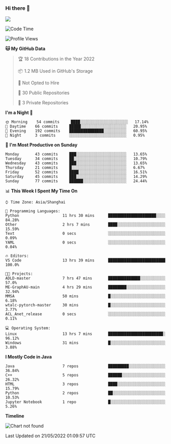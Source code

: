 ### Hi there 👋

<!--
**zhou-ning/zhou-ning** is a ✨ _special_ ✨ repository because its `README.md` (this file) appears on your GitHub profile.

Here are some ideas to get you started:

- 🔭 I’m currently working on ...
- 🌱 I’m currently learning ...
- 👯 I’m looking to collaborate on ...
- 🤔 I’m looking for help with ...
- 💬 Ask me about ...
- 📫 How to reach me: ...
- 😄 Pronouns: ...
- ⚡ Fun fact: ...
-->
![](https://github-readme-stats.vercel.app/api?username=zhou-ning)

<!--START_SECTION:waka-->
![Code Time](http://img.shields.io/badge/Code%20Time-0%20secs-blue)

![Profile Views](http://img.shields.io/badge/Profile%20Views-0-blue)

**🐱 My GitHub Data** 

> 🏆 18 Contributions in the Year 2022
 > 
> 📦 1.2 MB Used in GitHub's Storage 
 > 
> 🚫 Not Opted to Hire
 > 
> 📜 30 Public Repositories 
 > 
> 🔑 3 Private Repositories  
 > 
**I'm a Night 🦉** 

```text
🌞 Morning    54 commits     ████░░░░░░░░░░░░░░░░░░░░░   17.14% 
🌆 Daytime    66 commits     █████░░░░░░░░░░░░░░░░░░░░   20.95% 
🌃 Evening    192 commits    ███████████████░░░░░░░░░░   60.95% 
🌙 Night      3 commits      ░░░░░░░░░░░░░░░░░░░░░░░░░   0.95%

```
📅 **I'm Most Productive on Sunday** 

```text
Monday       43 commits     ███░░░░░░░░░░░░░░░░░░░░░░   13.65% 
Tuesday      34 commits     ██░░░░░░░░░░░░░░░░░░░░░░░   10.79% 
Wednesday    43 commits     ███░░░░░░░░░░░░░░░░░░░░░░   13.65% 
Thursday     21 commits     █░░░░░░░░░░░░░░░░░░░░░░░░   6.67% 
Friday       52 commits     ████░░░░░░░░░░░░░░░░░░░░░   16.51% 
Saturday     45 commits     ███░░░░░░░░░░░░░░░░░░░░░░   14.29% 
Sunday       77 commits     ██████░░░░░░░░░░░░░░░░░░░   24.44%

```


📊 **This Week I Spent My Time On** 

```text
⌚︎ Time Zone: Asia/Shanghai

💬 Programming Languages: 
Python                   11 hrs 30 mins      █████████████████████░░░░   84.28% 
Other                    2 hrs 7 mins        ████░░░░░░░░░░░░░░░░░░░░░   15.59% 
Text                     0 secs              ░░░░░░░░░░░░░░░░░░░░░░░░░   0.09% 
YAML                     0 secs              ░░░░░░░░░░░░░░░░░░░░░░░░░   0.04%

🔥 Editors: 
VS Code                  13 hrs 39 mins      █████████████████████████   100.0%

🐱‍💻 Projects: 
ADLD-master              7 hrs 47 mins       ██████████████░░░░░░░░░░░   57.0% 
ME-GraphAU-main          4 hrs 29 mins       ████████░░░░░░░░░░░░░░░░░   32.94% 
MMSA                     50 mins             █░░░░░░░░░░░░░░░░░░░░░░░░   6.18% 
wtalc-pytorch-master     30 mins             █░░░░░░░░░░░░░░░░░░░░░░░░   3.77% 
ACL_Anet_release         0 secs              ░░░░░░░░░░░░░░░░░░░░░░░░░   0.11%

💻 Operating System: 
Linux                    13 hrs 7 mins       ████████████████████████░   96.12% 
Windows                  31 mins             █░░░░░░░░░░░░░░░░░░░░░░░░   3.88%

```

**I Mostly Code in Java** 

```text
Java                     7 repos             █████████░░░░░░░░░░░░░░░░   36.84% 
C++                      5 repos             ██████░░░░░░░░░░░░░░░░░░░   26.32% 
HTML                     3 repos             ████░░░░░░░░░░░░░░░░░░░░░   15.79% 
Python                   2 repos             ██░░░░░░░░░░░░░░░░░░░░░░░   10.53% 
Jupyter Notebook         1 repo              █░░░░░░░░░░░░░░░░░░░░░░░░   5.26%

```


**Timeline**

![Chart not found](https://raw.githubusercontent.com/zhou-ning/zhou-ning/main/charts/bar_graph.png) 


 Last Updated on 21/05/2022 01:09:57 UTC
<!--END_SECTION:waka-->
